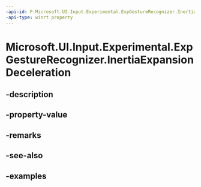 ```yaml
---
-api-id: P:Microsoft.UI.Input.Experimental.ExpGestureRecognizer.InertiaExpansionDeceleration
-api-type: winrt property
---
```


# Microsoft.UI.Input.Experimental.ExpGestureRecognizer.InertiaExpansionDeceleration

<!--
public float InertiaExpansionDeceleration { get; set; }
-->


## -description

## -property-value

## -remarks

## -see-also

## -examples


